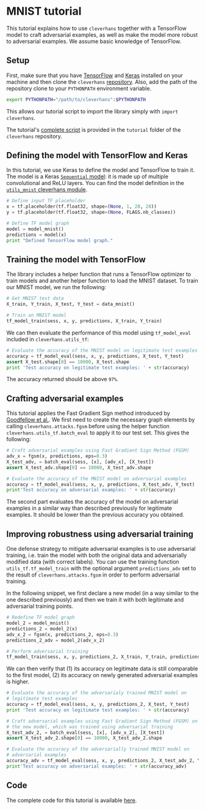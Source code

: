 # MNIST tutorial

This tutorial explains how to use `cleverhans` together 
with a TensorFlow model to craft adversarial examples, 
as well as make the model more robust to adversarial 
examples. We assume basic knowledge of TensorFlow. 

## Setup

First, make sure that you have [TensorFlow](https://www.tensorflow.org/versions/r0.10/get_started/os_setup.html#download-and-setup) 
and [Keras](https://keras.io/#installation) installed on
your machine and then clone the `cleverhans` 
[repository](https://github.com/openai/cleverhans).
Also, add the path of the repository clone to your 
`PYTHONPATH` environment variable. 
```bash
export PYTHONPATH="/path/to/cleverhans":$PYTHONPATH
```
This allows our tutorial script to import the library 
simply with `import cleverhans`. 

The tutorial's [complete script](https://github.com/openai/cleverhans/blob/master/tutorials/mnist_tutorial.py) 
is provided in the `tutorial` folder of the 
`cleverhans` repository. 

## Defining the model with TensorFlow and Keras

In this tutorial, we use Keras to define the model
and TensorFlow to train it. The model is a Keras 
[`Sequential` model](https://keras.io/models/sequential/): 
it is made up of multiple convolutional and ReLU layers. 
You can find the model definition in the 
[`utils_mnist` cleverhans module](https://github.com/openai/cleverhans/blob/master/cleverhans/utils_mnist.py).

```python
# Define input TF placeholder
x = tf.placeholder(tf.float32, shape=(None, 1, 28, 28))
y = tf.placeholder(tf.float32, shape=(None, FLAGS.nb_classes))

# Define TF model graph
model = model_mnist()
predictions = model(x)
print "Defined TensorFlow model graph."
```

## Training the model with TensorFlow

The library includes a helper function that runs a
TensorFlow optimizer to train models and another 
helper function to load the MNIST dataset. 
To train our MNIST model, we run the following: 

```python
# Get MNIST test data
X_train, Y_train, X_test, Y_test = data_mnist()

# Train an MNIST model
tf_model_train(sess, x, y, predictions, X_train, Y_train)
```

We can then evaluate the performance of this model
using `tf_model_eval` included in `cleverhans.utils_tf`:

```python
# Evaluate the accuracy of the MNIST model on legitimate test examples
accuracy = tf_model_eval(sess, x, y, predictions, X_test, Y_test)
assert X_test.shape[0] == 10000, X_test.shape
print 'Test accuracy on legitimate test examples: ' + str(accuracy)
```

The accuracy returned should be above `97%`.

## Crafting adversarial examples

This tutorial applies the Fast Gradient Sign method
introduced by [Goodfellow et al.](https://arxiv.org/abs/1412.6572).
We first need to create the necessary graph elements by 
calling `cleverhans.attacks.fgsm` before using the helper
function `cleverhans.utils_tf.batch_eval` to apply it to 
our test set. This gives the following:

```python
# Craft adversarial examples using Fast Gradient Sign Method (FGSM)
adv_x = fgsm(x, predictions, eps=0.3)
X_test_adv, = batch_eval(sess, [x], [adv_x], [X_test])
assert X_test_adv.shape[0] == 10000, X_test_adv.shape

# Evaluate the accuracy of the MNIST model on adversarial examples
accuracy = tf_model_eval(sess, x, y, predictions, X_test_adv, Y_test)
print'Test accuracy on adversarial examples: ' + str(accuracy)
```

The second part evaluates the accuracy of the model on 
adversarial examples in a similar way than described 
previously for legitimate examples. It should be lower
than the previous accuracy you obtained.


## Improving robustness using adversarial training

One defense strategy to mitigate adversarial examples is to use
adversarial training, i.e. train the model with both the 
original data and adversarially modified data (with correct 
labels). You can use the training function `utils_tf.tf_model_train`
with the optional argument `predictions_adv` set to the result 
of `cleverhans.attacks.fgsm` in order to perform adversarial 
training. 

In the following snippet, we first declare a new model (in a 
way similar to the one described previously) and then we train
it with both legitimate and adversarial training points. 

```python
# Redefine TF model graph
model_2 = model_mnist()
predictions_2 = model_2(x)
adv_x_2 = fgsm(x, predictions_2, eps=0.3)
predictions_2_adv = model_2(adv_x_2)

# Perform adversarial training
tf_model_train(sess, x, y, predictions_2, X_train, Y_train, predictions_adv=predictions_2_adv)
```

We can then verify that (1) its accuracy on legitimate data is 
still comparable to the first model, (2) its accuracy on newly
generated adversarial examples is higher.

```python
# Evaluate the accuracy of the adversarialy trained MNIST model on
# legitimate test examples
accuracy = tf_model_eval(sess, x, y, predictions_2, X_test, Y_test)
print 'Test accuracy on legitimate test examples: ' + str(accuracy)

# Craft adversarial examples using Fast Gradient Sign Method (FGSM) on
# the new model, which was trained using adversarial training
X_test_adv_2, = batch_eval(sess, [x], [adv_x_2], [X_test])
assert X_test_adv_2.shape[0] == 10000, X_test_adv_2.shape

# Evaluate the accuracy of the adversarially trained MNIST model on
# adversarial examples
accuracy_adv = tf_model_eval(sess, x, y, predictions_2, X_test_adv_2, Y_test)
print'Test accuracy on adversarial examples: ' + str(accuracy_adv)
```

## Code

The complete code for this tutorial is available [here](https://github.com/openai/cleverhans/blob/master/tutorials/mnist_tutorial.py).
